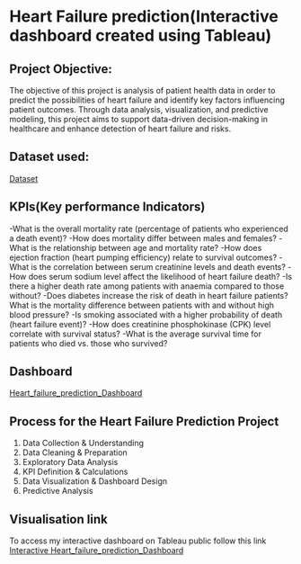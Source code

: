 # Heart Failure prediction(Interactive dashboard created using Tableau)
## Project Objective:
The objective of this project is analysis of patient health data in order to predict the possibilities of heart failure and identify key factors influencing patient outcomes. Through data analysis, visualization, and predictive modeling, this project aims to support data-driven decision-making in healthcare and enhance detection of heart failure and risks.

## Dataset used:
<a href="https://www.kaggle.com/datasets/andrewmvd/heart-failure-clinical-data" target="_blank">Dataset</a>

## KPIs(Key performance Indicators)
-What is the overall mortality rate (percentage of patients who experienced a death event)?
-How does mortality differ between males and females?
-What is the relationship between age and mortality rate?
-How does ejection fraction (heart pumping efficiency) relate to survival outcomes?
-What is the correlation between serum creatinine levels and death events?
-How does serum sodium level affect the likelihood of heart failure death?
-Is there a higher death rate among patients with anaemia compared to those without?
-Does diabetes increase the risk of death in heart failure patients?
What is the mortality difference between patients with and without high blood pressure?
-Is smoking associated with a higher probability of death (heart failure event)?
-How does creatinine phosphokinase (CPK) level correlate with survival status?
-What is the average survival time for patients who died vs. those who survived?

## Dashboard
<a href="https://github.com/HlobisileZulu/Heart_Failure_Prediction/blob/main/Heart_failure_prediction_Dashboard.twb" target="_blank">Heart_failure_prediction_Dashboard</a>

## Process for the Heart Failure Prediction Project

1. Data Collection & Understanding
2. Data Cleaning & Preparation
3. Exploratory Data Analysis 
4. KPI Definition & Calculations
5. Data Visualization & Dashboard Design
6. Predictive Analysis

## Visualisation link
To access my interactive dashboard on Tableau public follow this link <a href="https://public.tableau.com/app/profile/hlobisile.zulu/viz/Heart_failure_prediction_Dashboard/Dashboard1">Interactive Heart_failure_prediction_Dashboard</a>
